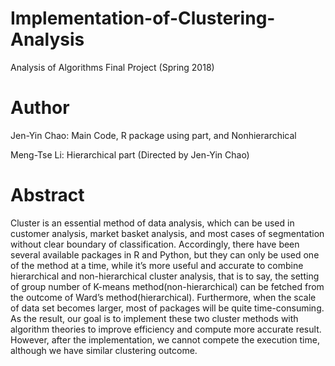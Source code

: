 # Implementation-of-Clustering-Analysis
Analysis of Algorithms Final Project (Spring 2018)

# Author
Jen-Yin Chao: Main Code, R package using part, and Nonhierarchical 

Meng-Tse Li: Hierarchical part (Directed by Jen-Yin Chao)

# Abstract
Cluster is an essential method of data analysis, which can be used in customer analysis, market basket analysis, and most cases of segmentation without clear boundary of classification. Accordingly, there have been several available packages in R and Python, but they can only be used one of the method at a time, while it’s more useful and accurate to combine hierarchical and non-hierarchical cluster analysis, that is to say, the setting of group number of K-means method(non-hierarchical) can be fetched from the outcome of Ward’s method(hierarchical). Furthermore, when the scale of data set becomes larger, most of packages will be quite time-consuming. As the result, our goal is to implement these two cluster methods with algorithm theories to improve efficiency and compute more accurate result. However, after the implementation, we cannot compete the execution time, although we have similar clustering outcome.
